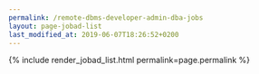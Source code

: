 ```yaml
---
permalink: /remote-dbms-developer-admin-dba-jobs
layout: page-jobad-list
last_modified_at: 2019-06-07T18:26:52+0200
---
```

{% include render_jobad_list.html permalink=page.permalink %}
